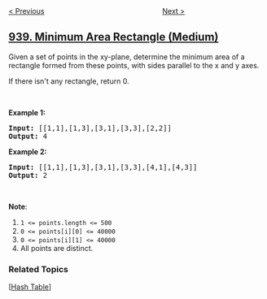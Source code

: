 <!--|This file generated by command(leetcode description); DO NOT EDIT.    |-->
<!--+----------------------------------------------------------------------+-->
<!--|@author    openset <openset.wang@gmail.com>                           |-->
<!--|@link      https://github.com/openset                                 |-->
<!--|@home      https://github.com/tonymontaro/leetcode-hints                        |-->
<!--+----------------------------------------------------------------------+-->

[< Previous](https://github.com/tonymontaro/leetcode-hints/tree/master/problems/range-sum-of-bst "Range Sum of BST")
　　　　　　　　　　　　　　　　
[Next >](https://github.com/tonymontaro/leetcode-hints/tree/master/problems/distinct-subsequences-ii "Distinct Subsequences II")

## [939. Minimum Area Rectangle (Medium)](https://leetcode.com/problems/minimum-area-rectangle "最小面积矩形")

<p>Given a set of points in the xy-plane, determine the minimum area of a rectangle formed from these points, with sides parallel to the x and y axes.</p>

<p>If there isn&#39;t any rectangle, return 0.</p>

<p>&nbsp;</p>

<div>
<p><strong>Example 1:</strong></p>

<pre>
<strong>Input: </strong><span id="example-input-1-1">[[1,1],[1,3],[3,1],[3,3],[2,2]]</span>
<strong>Output: </strong><span id="example-output-1">4</span>
</pre>

<div>
<p><strong>Example 2:</strong></p>

<pre>
<strong>Input: </strong><span id="example-input-2-1">[[1,1],[1,3],[3,1],[3,3],[4,1],[4,3]]</span>
<strong>Output: </strong><span id="example-output-2">2</span>
</pre>

<p>&nbsp;</p>

<p><strong>Note</strong>:</p>

<ol>
	<li><code>1 &lt;= points.length &lt;= 500</code></li>
	<li><code>0 &lt;=&nbsp;points[i][0] &lt;=&nbsp;40000</code></li>
	<li><code>0 &lt;=&nbsp;points[i][1] &lt;=&nbsp;40000</code></li>
	<li>All points are distinct.</li>
</ol>
</div>
</div>

### Related Topics
  [[Hash Table](https://github.com/tonymontaro/leetcode-hints/tree/master/tag/hash-table/README.md)]
